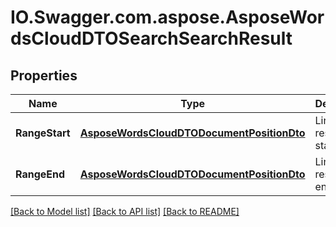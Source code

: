 # IO.Swagger.com.aspose.AsposeWordsCloudDTOSearchSearchResult
## Properties

Name | Type | Description | Notes
------------ | ------------- | ------------- | -------------
**RangeStart** | [**AsposeWordsCloudDTODocumentPositionDto**](AsposeWordsCloudDTODocumentPositionDto.md) | Link to result range start node. | [optional] 
**RangeEnd** | [**AsposeWordsCloudDTODocumentPositionDto**](AsposeWordsCloudDTODocumentPositionDto.md) | Link to result range end node. | [optional] 

[[Back to Model list]](../README.md#documentation-for-models) [[Back to API list]](../README.md#documentation-for-api-endpoints) [[Back to README]](../README.md)

